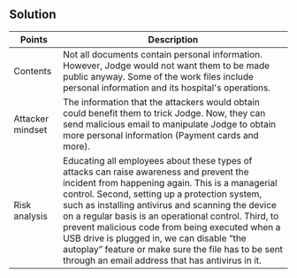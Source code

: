 ## Solution

|Points| Description|
|---|---|
|Contents | Not all documents contain personal information. However, Jodge would not want them to be made public anyway. Some of the work files include personal information and its hospital's operations.|
|Attacker mindset | The information that the attackers would obtain could benefit them to trick Jodge. Now, they can send malicious email to manipulate Jodge to obtain more personal information (Payment cards and more).|
|Risk analysis | Educating all employees about these types of attacks can raise awareness and prevent the incident from happening again. This is a managerial control. Second, setting up a protection system, such as installing antivirus and scanning the device on a regular basis is an operational control. Third, to prevent malicious code from being executed when a USB drive is plugged in, we can disable “the autoplay” feature or make sure the file has to be sent through an email address that has antivirus in it.|
